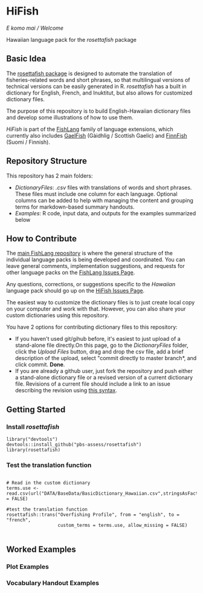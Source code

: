 # HiFish

*E komo mai / Welcome*

Hawaiian language pack for the *rosettafish* package

## Basic Idea

The [rosettafish package](https://github.com/pbs-assess/rosettafish) is designed to automate the translation of fisheries-related words and short phrases, so that multilingual versions of technical versions can be easily generated in R. *rosettafish* has a built in dictionary for English, French, and Inuktitut, but also allows for customized dictionary files.

The purpose of this repository is to build English-Hawaiian dictionary files and develop some illustrations of how to use them. 

*HiFish* is part of the [FishLang](https://github.com/SOLV-Code/FishLang) family of language extensions, which currently also includes [GaelFish](https://github.com/SOLV-Code/GaelFish) (Gàidhlig / Scottish Gaelic) and [FinnFish](https://github.com/SOLV-Code/FinnFish) (Suomi / Finnish).


## Repository Structure

This repository has 2 main folders:

* *DictionaryFiles*: *.csv* files with  translations of words and short phrases. These files must include one column for each language. Optional columns can be added to help with managing the content and grouping terms for markdown-based summary handouts. 
* *Examples*: R code, input data, and outputs for the examples summarized below



## How to Contribute

The [main FishLang repository](https://github.com/SOLV-Code/FishLang) is where the general structure of the individual language packs is being developed and coordinated. You can leave general comments, implementation suggestions, and requests for other language packs on the [FishLang Issues Page](https://github.com/SOLV-Code/FishLang/issues).

Any questions, corrections, or suggestions specific to the *Hawaiian* language pack should go up on the [HiFish Issues Page](https://github.com/SOLV-Code/HiFish/issues).


The easiest way to customize the dictionary files is to just create local copy on your computer and work with that.  However, you can also share your custom dictionaries using this repository.

You have 2 options for contributing dictionary files to this repository:
* If you haven't used git/gihub before, it's easiest to just upload of a stand-alone file directly.On this page, go to the *DictionaryFiles* folder, click the *Upload Files* button,
drag and drop the csv file, add a brief description of the upload, select "commit directly to master branch*, and click commit. **Done**.
* If you are already a github user, just fork the repository and push either a stand-alone dictionary file or a revised version of a current dictionary file. Revisions of a current file should include a link to an issue describing the revision using [this syntax](https://help.github.com/en/github/writing-on-github/autolinked-references-and-urls#issues-and-pull-requests).



## Getting Started



### Install *rosettafish*


```
library("devtools")
devtools::install_github("pbs-assess/rosettafish")
library(rosettafish)
```


### Test the translation function

```

# Read in the custom dictionary
terms.use <-read.csv(url("DATA/BaseData/BasicDictionary_Hawaiian.csv",stringsAsFactors = FALSE)

#test the translation function
rosettafish::trans("Overfishing Profile", from = "english", to = "french", 
                   custom_terms = terms.use, allow_missing = FALSE)


```


## Worked Examples


### Plot Examples




### Vocabulary Handout Examples